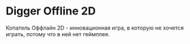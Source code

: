 # Digger Offline 2D
Копатель Оффлайн 2D - инновационная игра, в которую не хочется играть, потому что в ней нет геймплея.
